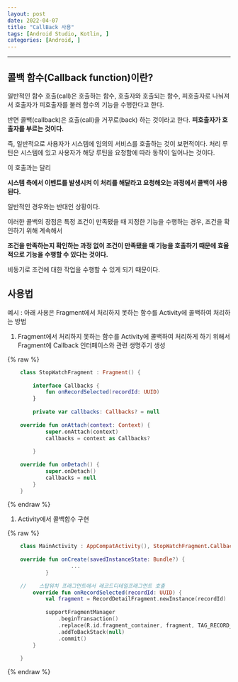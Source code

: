 ```yaml
---
layout: post
date: 2022-04-07
title: "CallBack 사용"
tags: [Android Studio, Kotlin, ]
categories: [Android, ]
---
```



---



## 콜백 함수(Callback function)이란?


일반적인 함수 호출(call)은 호출하는 함수, 호출자와 호출되는 함수, 피호출자로 나눠져서 호출자가 피호출자를 불러 함수의 기능을 수행한다고 한다.


반면 콜백(callback)은 호출(call)을 거꾸로(back) 하는 것이라고 한다. **피호출자가 호출자를 부르는 것이다.**


즉, 일반적으로 사용자가 시스템에 임의의 서비스를 호출하는 것이 보편적이다. 처리 루틴은 시스템에 있고 사용자가 해당 루틴을 요청함에 따라 동작이 일어나는 것이다.


이 호출과는 달리


**시스템 측에서 이벤트를 발생시켜 이 처리를 해달라고 요청해오는 과정에서 콜백이 사용된다.**


일반적인 경우와는 반대인 상황이다.


이러한 콜백의 장점은 특정 조건이 만족됐을 때 지정한 기능을 수행하는 경우, 조건을 확인하기 위해 계속해서


**조건을 만족하는지 확인하는 과정 없이 조건이 만족됐을 때 기능을 호출하기 때문에 효율적으로 기능을 수행할 수 있다는 것이다.**


비동기로 조건에 대한 작업을 수행할 수 있게 되기 때문이다.



## 사용법


예시 : 아래 사용은 Fragment에서 처리하지 못하는 함수를 Activity에 콜백하여 처리하는 방법

1. Fragment에서 처리하지 못하는 함수를 Activity에 콜백하여 처리하게 하기 위해서 Fragment에 Callback 인터페이스와 관련 생명주기 생성

	
{% raw %}
```kotlin
	class StopWatchFragment : Fragment() {
	
	    interface Callbacks {
	        fun onRecordSelected(recordId: UUID)
	    }
	
	    private var callbacks: Callbacks? = null
	
	override fun onAttach(context: Context) {
	        super.onAttach(context)
	        callbacks = context as Callbacks?
	
	    }
	
	override fun onDetach() {
	        super.onDetach()
	        callbacks = null
	    }
	}
```
{% endraw %}


1. Activity에서 콜백함수 구현

	
{% raw %}
```kotlin
	class MainActivity : AppCompatActivity(), StopWatchFragment.Callbacks {
	
	override fun onCreate(savedInstanceState: Bundle?) {
					...
			}
	
	//    스탑워치 프래그먼트에서 레코드디테일프래그먼트 호출
	    override fun onRecordSelected(recordId: UUID) {
	        val fragment = RecordDetailFragment.newInstance(recordId)
	
	        supportFragmentManager
	            .beginTransaction()
	            .replace(R.id.fragment_container, fragment, TAG_RECORD_DETAIL)
	            .addToBackStack(null)
	            .commit()
	    }
	
	}
```
{% endraw %}


